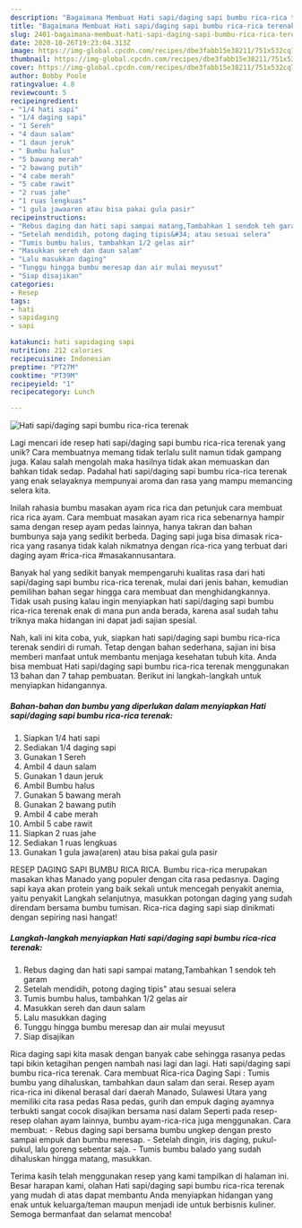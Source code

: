 ```yaml
---
description: "Bagaimana Membuat Hati sapi/daging sapi bumbu rica-rica terenak, Sempurna"
title: "Bagaimana Membuat Hati sapi/daging sapi bumbu rica-rica terenak, Sempurna"
slug: 2401-bagaimana-membuat-hati-sapi-daging-sapi-bumbu-rica-rica-terenak-sempurna
date: 2020-10-26T19:23:04.313Z
image: https://img-global.cpcdn.com/recipes/dbe3fabb15e38211/751x532cq70/hati-sapidaging-sapi-bumbu-rica-rica-terenak-foto-resep-utama.jpg
thumbnail: https://img-global.cpcdn.com/recipes/dbe3fabb15e38211/751x532cq70/hati-sapidaging-sapi-bumbu-rica-rica-terenak-foto-resep-utama.jpg
cover: https://img-global.cpcdn.com/recipes/dbe3fabb15e38211/751x532cq70/hati-sapidaging-sapi-bumbu-rica-rica-terenak-foto-resep-utama.jpg
author: Bobby Poole
ratingvalue: 4.8
reviewcount: 5
recipeingredient:
- "1/4 hati sapi"
- "1/4 daging sapi"
- "1 Sereh"
- "4 daun salam"
- "1 daun jeruk"
- " Bumbu halus"
- "5 bawang merah"
- "2 bawang putih"
- "4 cabe merah"
- "5 cabe rawit"
- "2 ruas jahe"
- "1 ruas lengkuas"
- "1 gula jawaaren atau bisa pakai gula pasir"
recipeinstructions:
- "Rebus daging dan hati sapi sampai matang,Tambahkan 1 sendok teh garam"
- "Setelah mendidih, potong daging tipis&#34; atau sesuai selera"
- "Tumis bumbu halus, tambahkan 1/2 gelas air"
- "Masukkan sereh dan daun salam"
- "Lalu masukkan daging"
- "Tunggu hingga bumbu meresap dan air mulai meyusut"
- "Siap disajikan"
categories:
- Resep
tags:
- hati
- sapidaging
- sapi

katakunci: hati sapidaging sapi 
nutrition: 212 calories
recipecuisine: Indonesian
preptime: "PT27M"
cooktime: "PT39M"
recipeyield: "1"
recipecategory: Lunch

---
```



![Hati sapi/daging sapi bumbu rica-rica terenak](https://img-global.cpcdn.com/recipes/dbe3fabb15e38211/751x532cq70/hati-sapidaging-sapi-bumbu-rica-rica-terenak-foto-resep-utama.jpg)

Lagi mencari ide resep hati sapi/daging sapi bumbu rica-rica terenak yang unik? Cara membuatnya memang tidak terlalu sulit namun tidak gampang juga. Kalau salah mengolah maka hasilnya tidak akan memuaskan dan bahkan tidak sedap. Padahal hati sapi/daging sapi bumbu rica-rica terenak yang enak selayaknya mempunyai aroma dan rasa yang mampu memancing selera kita.

Inilah rahasia bumbu masakan ayam rica rica dan petunjuk cara membuat rica rica ayam. Cara membuat masakan ayam rica rica sebenarnya hampir sama dengan resep ayam pedas lainnya, hanya takran dan bahan bumbunya saja yang sedikit berbeda. Daging sapi juga bisa dimasak rica-rica yang rasanya tidak kalah nikmatnya dengan rica-rica yang terbuat dari daging ayam #rica-rica #masakannusantara.

Banyak hal yang sedikit banyak mempengaruhi kualitas rasa dari hati sapi/daging sapi bumbu rica-rica terenak, mulai dari jenis bahan, kemudian pemilihan bahan segar hingga cara membuat dan menghidangkannya. Tidak usah pusing kalau ingin menyiapkan hati sapi/daging sapi bumbu rica-rica terenak enak di mana pun anda berada, karena asal sudah tahu triknya maka hidangan ini dapat jadi sajian spesial.


Nah, kali ini kita coba, yuk, siapkan hati sapi/daging sapi bumbu rica-rica terenak sendiri di rumah. Tetap dengan bahan sederhana, sajian ini bisa memberi manfaat untuk membantu menjaga kesehatan tubuh kita. Anda bisa membuat Hati sapi/daging sapi bumbu rica-rica terenak menggunakan 13 bahan dan 7 tahap pembuatan. Berikut ini langkah-langkah untuk menyiapkan hidangannya.

<!--inarticleads1-->

##### Bahan-bahan dan bumbu yang diperlukan dalam menyiapkan Hati sapi/daging sapi bumbu rica-rica terenak:

1. Siapkan 1/4 hati sapi
1. Sediakan 1/4 daging sapi
1. Gunakan 1 Sereh
1. Ambil 4 daun salam
1. Gunakan 1 daun jeruk
1. Ambil  Bumbu halus
1. Gunakan 5 bawang merah
1. Gunakan 2 bawang putih
1. Ambil 4 cabe merah
1. Ambil 5 cabe rawit
1. Siapkan 2 ruas jahe
1. Sediakan 1 ruas lengkuas
1. Gunakan 1 gula jawa(aren) atau bisa pakai gula pasir


RESEP DAGING SAPI BUMBU RICA RICA. Bumbu rica-rica merupakan masakan khas Manado yang populer dengan cita rasa pedasnya. Daging sapi kaya akan protein yang baik sekali untuk mencegah penyakit anemia, yaitu penyakit Langkah selanjutnya, masukkan potongan daging yang sudah direndam bersama bumbu tumisan. Rica-rica daging sapi siap dinikmati dengan sepiring nasi hangat! 

<!--inarticleads2-->

##### Langkah-langkah menyiapkan Hati sapi/daging sapi bumbu rica-rica terenak:

1. Rebus daging dan hati sapi sampai matang,Tambahkan 1 sendok teh garam
1. Setelah mendidih, potong daging tipis&#34; atau sesuai selera
1. Tumis bumbu halus, tambahkan 1/2 gelas air
1. Masukkan sereh dan daun salam
1. Lalu masukkan daging
1. Tunggu hingga bumbu meresap dan air mulai meyusut
1. Siap disajikan


Rica daging sapi kita masak dengan banyak cabe sehingga rasanya pedas tapi bikin ketagihan pengen nambah nasi lagi dan lagi. Hati sapi/daging sapi bumbu rica-rica terenak. Cara membuat Rica-rica Daging Sapi : Tumis bumbu yang dihaluskan, tambahkan daun salam dan serai. Resep ayam rica-rica ini dikenal berasal dari daerah Manado, Sulawesi Utara yang memiliki cita rasa pedas Rasa pedas, gurih dan empuk daging ayamnya terbukti sangat cocok disajikan bersama nasi dalam Seperti pada resep-resep olahan ayam lainnya, bumbu ayam-rica-rica juga menggunakan. Cara membuat: - Rebus daging sapi bersama bumbu ungkep dengan presto sampai empuk dan bumbu meresap. - Setelah dingin, iris daging, pukul-pukul, lalu goreng sebentar saja. - Tumis bumbu balado yang sudah dihaluskan hingga matang, masukkan. 

Terima kasih telah menggunakan resep yang kami tampilkan di halaman ini. Besar harapan kami, olahan Hati sapi/daging sapi bumbu rica-rica terenak yang mudah di atas dapat membantu Anda menyiapkan hidangan yang enak untuk keluarga/teman maupun menjadi ide untuk berbisnis kuliner. Semoga bermanfaat dan selamat mencoba!
